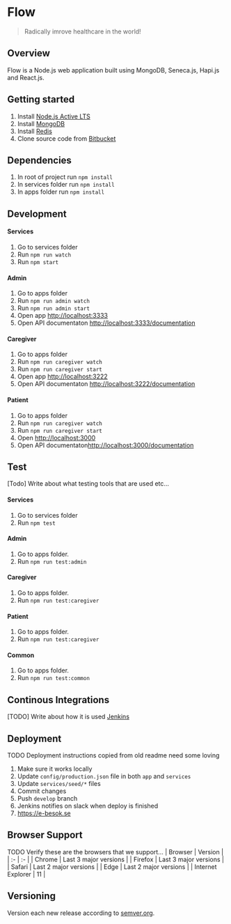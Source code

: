 # Flow
> Radically imrove healthcare in the world!

## Overview
Flow is a Node.js web application built using MongoDB, Seneca.js, Hapi.js and React.js.

## Getting started
1. Install [Node.js Active LTS](https://nodejs.org/)
2. Install [MongoDB](https://www.mongodb.com/)
2. Install [Redis](https://redis.io/)
3. Clone source code from [Bitbucket](https://bitbucket.org/vinnovera/eb-app)

## Dependencies
1. In root of project run `npm install`
2. In services folder run `npm install`
3. In apps folder run `npm install`

## Development

#### Services
1. Go to services folder
2. Run `npm run watch`
3. Run `npm start`

#### Admin
1. Go to apps folder
2. Run `npm run admin watch`
3. Run `npm run admin start`
4. Open app [http://localhost:3333](http://localhost:3333)
5. Open API documentaton [http://localhost:3333/documentation](http://localhost:3333/documentation)

#### Caregiver
1. Go to apps folder
2. Run `npm run caregiver watch`
3. Run `npm run caregiver start`
4. Open app [http://localhost:3222](http://localhost:3222)
5. Open API documentaton [http://localhost:3222/documentation](http://localhost:3222/documentation)

#### Patient
1. Go to apps folder
2. Run `npm run caregiver watch`
3. Run `npm run caregiver start`
4. Open [http://localhost:3000](http://localhost:3000)
5. Open API documentaton[http://localhost:3000/documentation](http://localhost:3000/documentation)

## Test
[Todo] Write about what testing tools that are used etc...

#### Services
1. Go to services folder
2. Run `npm test`

#### Admin
1. Go to apps folder.
2. Run `npm run test:admin`

#### Caregiver
1. Go to apps folder.
2. Run `npm run test:caregiver`

#### Patient
1. Go to apps folder.
2. Run `npm run test:caregiver`

#### Common
1. Go to apps folder.
2. Run `npm run test:common`

## Continous Integrations
[TODO] Write about how it is used
[Jenkins](https://jenkins.e-besok.se/)

## Deployment
TODO Deployment instructions copied from old readme need some loving
1. Make sure it works locally
2. Update `config/production.json` file in both `app` and `services`
3. Update `services/seed/*` files
4. Commit changes
5. Push `develop` branch
6. Jenkins notifies on slack when deploy is finished
7. https://e-besok.se

## Browser Support
TODO Verify these are the browsers that we support...
| Browser | Version |
| :- | :- |
| Chrome | Last 3 major versions |
| Firefox | Last 3 major versions |
| Safari | Last 2 major versions |
| Edge | Last 2 major versions |
| Internet Explorer | 11 |

## Versioning
Version each new release according to [semver.org](semver.org).